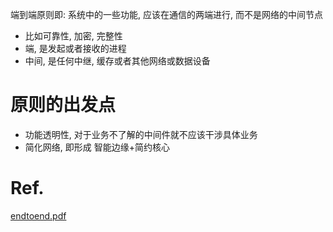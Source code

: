 端到端原则即: 系统中的一些功能, 应该在通信的两端进行, 而不是网络的中间节点
- 比如可靠性, 加密, 完整性
- 端, 是发起或者接收的进程
- 中间, 是任何中继, 缓存或者其他网络或数据设备
# 原则的出发点
- 功能透明性, 对于业务不了解的中间件就不应该干涉具体业务
- 简化网络, 即形成 智能边缘+简约核心
# Ref.
[endtoend.pdf](https://web.mit.edu/Saltzer/www/publications/endtoend/endtoend.pdf)

